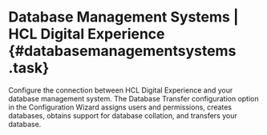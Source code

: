 # Database Management Systems \| HCL Digital Experience {#databasemanagementsystems .task}

Configure the connection between HCL Digital Experience and your database management system. The Database Transfer configuration option in the Configuration Wizard assigns users and permissions, creates databases, obtains support for database collation, and transfers your database.

